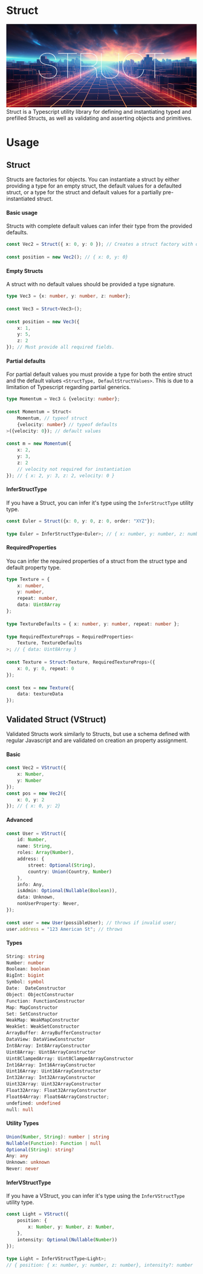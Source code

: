 # Struct

![Struct](.github/banner.jpg)
Struct is a Typescript utility library for defining and instantiating typed and prefilled Structs, as well as validating and asserting objects and primitives.

# Usage

## Struct

Structs are factories for objects. You can instantiate a struct by either providing a type for an empty struct, the default values for a defaulted struct, or a type for the struct and default values for a partially pre-instantiated struct.

#### Basic usage

Structs with complete default values can infer their type from the provided defaults.
```typescript
const Vec2 = Struct({ x: 0, y: 0 }); // Creates a struct factory with default values

const position = new Vec2(); // { x: 0, y: 0}
```
#### Empty Structs

A struct with no default values should be provided a type signature.
```typescript
type Vec3 = {x: number, y: number, z: number};

const Vec3 = Struct<Vec3>();

const position = new Vec3({
	x: 1,
	y: 5,
	z: 2
}); // Must provide all required fields.
```
#### Partial defaults

For partial default values you must provide a type for both the entire struct and the default values `<StructType, DefaultStructValues>`. This is due to a limitation of Typescript regarding partial generics.
```typescript
type Momentum = Vec3 & {velocity: number};

const Momentum = Struct<
	Momentum, // typeof struct
	{velocity: number} // typeof defaults
>({velocity: 0}); // default values

const m = new Momentum({
	x: 2,
	y: 3,
	z: 2 
	// velocity not required for instantiation
}); // { x: 2, y: 3, z: 2, velocity: 0 }
```
#### InferStructType

If you have a Struct, you can infer it's type using the `InferStructType` utility type.
```typescript
const Euler = Struct({x: 0, y: 0, z: 0, order: "XYZ"});

type Euler = InferStructType<Euler>; // { x: number, y: number, z: number, order: string }
```

#### RequiredProperties

You can infer the required properties of a struct from the struct type and default property type.
```typescript
type Texture = {
	x: number,
	y: number,
	repeat: number,
	data: Uint8Array
};

type TextureDefaults = { x: number, y: number, repeat: number };

type RequiredTextureProps = RequiredProperties<
	Texture, TextureDefaults
>; // { data: Uint8Array }

const Texture = Struct<Texture, RequiredTextureProps>({
	x: 0, y: 0, repeat: 0
});

const tex = new Texture({
	data: textureData
});
```

## Validated Struct (VStruct)

Validated Structs work similarly to Structs, but use a schema defined with regular Javascript and are validated on creation an  property assignment.

#### Basic 
```typescript
const Vec2 = VStruct({
	x: Number,
	y: Number
});
const pos = new Vec2({
	x: 0, y: 2
}); // { x: 0, y: 2}
```

#### Advanced
```typescript
const User = VStruct({
	id: Number,
	name: String,
	roles: Array(Number),
	address: {
		street: Optional(String),
		country: Union(Country, Number)
	},
	info: Any,
	isAdmin: Optional(Nullable(Boolean)),
	data: Unknown,
	nonUserProperty: Never,
});

const user = new User(possibleUser); // throws if invalid user;
user.address = "123 American St"; // throws
```

#### Types
```typescript
String: string
Number: number
Boolean: boolean
BigInt: bigint
Symbol: symbol
Date:  DateConstructor
Object: ObjectConstructor
Function: FunctionConstructor
Map: MapConstructor
Set: SetConstructor
WeakMap: WeakMapConstructor
WeakSet: WeakSetConstructor
ArrayBuffer: ArrayBufferConstructor
DataView: DataViewConstructor
Int8Array: Int8ArrayConstructor
Uint8Array: Uint8ArrayConstructor
Uint8ClampedArray: Uint8ClampedArrayConstructor
Int16Array: Int16ArrayConstructor
Uint16Array: Uint16ArrayConstructor
Int32Array: Int32ArrayConstructor
Uint32Array: Uint32ArrayConstructor
Float32Array: Float32ArrayConstructor
Float64Array: Float64ArrayConstructor;
undefined: undefined
null: null
```

#### Utility Types

```typescript
Union(Number, String): number | string
Nullable(Function): Function | null
Optional(String): string?
Any: any
Unknown: unknown
Never: never
```

#### InferVStructType

If you have a VStruct, you can infer it's type using the `InferVStructType` utility type.
```typescript
const Light = VStruct({
	position: {
		x: Number, y: Number, z: Number,
	},
	intensity: Optional(Nullable(Number))
});

type Light = InferVStructType<Light>; 
// { position: { x: number, y: number, z: number}, intensity?: number | null | undefined }
```